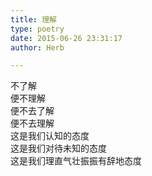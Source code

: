 ```yaml
---  
title: 理解  
type: poetry  
date: 2015-06-26 23:31:17  
author: Herb  

---  
```

不了解  
便不理解  
便不去了解  
便不去理解    
这是我们认知的态度  
这是我们对待未知的态度  
这是我们理直气壮振振有辞地态度